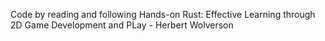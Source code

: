 Code by reading and following Hands-on Rust: Effective Learning through 2D Game Development and PLay - Herbert Wolverson
